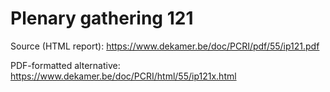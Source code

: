 # Plenary gathering 121

Source (HTML report): https://www.dekamer.be/doc/PCRI/pdf/55/ip121.pdf

PDF-formatted alternative: https://www.dekamer.be/doc/PCRI/html/55/ip121x.html

